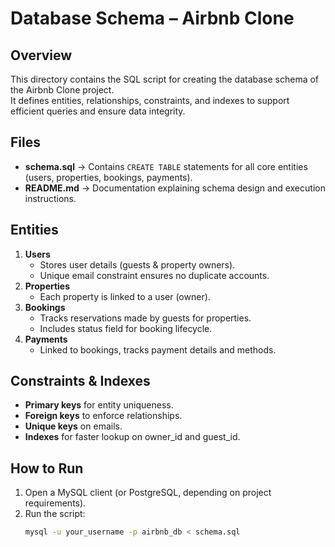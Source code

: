 # Database Schema – Airbnb Clone

## Overview
This directory contains the SQL script for creating the database schema of the Airbnb Clone project.  
It defines entities, relationships, constraints, and indexes to support efficient queries and ensure data integrity.

## Files
- **schema.sql** → Contains `CREATE TABLE` statements for all core entities (users, properties, bookings, payments).
- **README.md** → Documentation explaining schema design and execution instructions.

## Entities
1. **Users**
   - Stores user details (guests & property owners).
   - Unique email constraint ensures no duplicate accounts.
2. **Properties**
   - Each property is linked to a user (owner).
3. **Bookings**
   - Tracks reservations made by guests for properties.
   - Includes status field for booking lifecycle.
4. **Payments**
   - Linked to bookings, tracks payment details and methods.

## Constraints & Indexes
- **Primary keys** for entity uniqueness.
- **Foreign keys** to enforce relationships.
- **Unique keys** on emails.
- **Indexes** for faster lookup on owner_id and guest_id.

## How to Run
1. Open a MySQL client (or PostgreSQL, depending on project requirements).
2. Run the script:
   ```bash
   mysql -u your_username -p airbnb_db < schema.sql
